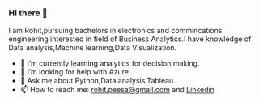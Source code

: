 ### Hi there 👋
I am Rohit,pursuing bachelors in electronics and commincations engineering interested in field of Business Analytics.I have knowledge of Data analysis,Machine learning,Data Visualization.

- 🌱 I’m currently learning analytics for decision making.
- 🤔 I’m looking for help with Azure.
- 💬 Ask me about Python,Data analysis,Tableau.
- 📫 How to reach me:  [rohit.peesa@gmail.com](rohit.peesa@gmail.com) and [Linkedin](https://www.linkedin.com/in/rohitpeesa/)

